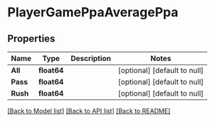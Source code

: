 # PlayerGamePpaAveragePpa

## Properties
Name | Type | Description | Notes
------------ | ------------- | ------------- | -------------
**All** | **float64** |  | [optional] [default to null]
**Pass** | **float64** |  | [optional] [default to null]
**Rush** | **float64** |  | [optional] [default to null]

[[Back to Model list]](../README.md#documentation-for-models) [[Back to API list]](../README.md#documentation-for-api-endpoints) [[Back to README]](../README.md)


